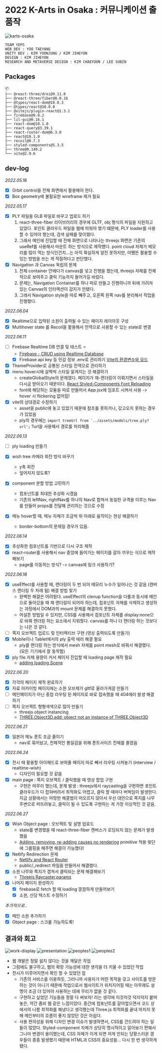 # 2022 K-Arts in Osaka : 커뮤니케이션 출품작

![karts-osaka](imgs/k-arts-osaka.jpeg)

```
TEAM YEPS
WEB DEV : YOO TAEYANG
UNITY DEV : KIM YOONJUNG / KIM JIHEYON
DESIGN : KIM JIHEYON
RESEARCH AND METAVERSE DESIGN : KIM CHAEYOON / LEE SUBIN
```

## Packages

```
📦
├── @react-three/drei@9.11.0
├── @react-three/fiber@8.0.16
├── @types/react-dom@18.0.3
├── @types/react@18.0.8
├── @vitejs/plugin-react@1.3.1
├── firebase@9.8.2
├── lil-gui@0.16.1
├── react-dom@18.1.0
├── react-query@3.39.1
├── react-router-dom@6.3.0
├── react@18.1.0
├── recoil@0.7.3
├── styled-components@5.3.5
├── three@0.140.2
└── vite@2.9.6
```

## dev-log

_2022.05.16_

- [x] Orbit control을 전체 화면에서 활용해야 한다.
- [x] Box geometry에 불필요한 wireframe 제거 필요

_2022.05.17_

- [x] PLY 파일을 GLB 파일로 바꾸고 업로드 하기
  1. react-three-fiber 라이브러리의 경우에 GLTF, obj 형식의 파일을 지원하고 있었다. 포인트 클라우드 파일을 웹에 띄워야 했기 떄문에, PLY loader를 사용할 수 있어야 했는데, 검색 실패를 맞이했다.
  2. 그래서 메인에 진입할 때 전체 화면으로 나타나는 threejs 화면은 기존의 useRef를 사용해서 마운트 하는 방식으로 제작헀다. point cloud 자체가 메모리를 많이 먹는 방식인건지...는 아직 확실하게 알진 못하지만, 어쨌든 활용할 수 있는 방법을 쓰는 게 적절하다고 판단했다.
- [x] Navigation 과 Canvas 독립의 문제
  1. 전체 container 안에다가 canvas를 넣고 진행을 했는데, threejs 자체를 전체적으로 보여주고 클릭 기능까지 들어가길 바랐다.
  2. 문제는, Navigation Container를 하나 따로 만들고 진행하니까 뒤에 가려져 있는 Canvas의 인터렉션이 감지가 안됐다.
  3. 그래서 Navigation style을 따로 빼주고, 오른쪽 왼쪽 nav를 분리해서 작업을 진행했다.

_2022.06.04_

- [x] Realtime으로 입력된 소원이 출력될 수 있는 페이지 레이아웃 구성
- [x] Multihover state 를 Recoil을 활용해서 전역으로 사용할 수 있는 state로 변경

_2022.06.11_

- [ ] Firebase Realtime DB 연결 및 테스트 ⭐️
  - [Firebase - CRUD using Realtime Database](https://youtu.be/azdwN_4IDKA)
  - [x] Firebase api key 등 민감 정보 .env로 관리하기 [Vite의 환경변수와 모드](https://vitejs-kr.github.io/guide/env-and-mode.html#env-variables)
- [x] ThemeProvider로 공통된 스타일 전역으로 관리하기
- [x] menu hover시에 살짝씩 스타일 뭉게지는 것 해결하기
  - createGlobalStyle의 문제였다. 페이지가 재-랜더링이 이뤄지면서 스타일을 다시금 받아오기 때문이다. [React Styled-Components Font Reloading](https://ryublock.tistory.com/37)
  - font에 해당하는 모듈을 따로 만들어서 App.jsx에 임포트 시켜서 사용 -> hover 시 flickering 없어짐!
- [x] vite의 상대경로 수정하기
  - asset을 public에 놓고 있었기 때문에 참조를 못하거나, 갖고오지 못하는 경우가 있었음
  - ply의 경우에는 `import treeUrl from '../assets/models/tree.ply?url';` ?url을 사용해서 경로를 처리해줌

_2022.06.13_

- [ ] ply loading 만들기
- [x] wish tree 카메라 회전 방식 바꾸기
  - y축 회전
  - 엎어지지 않도록?
- [x] component 분할 방법 고민하기

  - 컴포넌트를 최대한 추상화 시켰음
  - 기존의 leftNav, rightNav를 하나의 Nav로 합쳐서 동일한 규격을 이루는 Nav를 만들어 props를 전달해 관리하는 것으로 수정

- [x] 메뉴 hover할 때, 메뉴 자체가 조금씩 위 아래로 움직이는 현상 해결하기

  - border-bottom의 문제일 경우가 있음.

_2022.06.14_

- [x] 추상화한 컴포넌트를 기반으로 다시 구조 제작
- [x] react-router를 사용해서 nav 중앙에 들어가는 페이지를 갈아 끼우는 식으로 제작해보기
  - page를 이동하는 방식? -> canvas에 링크 사용하기?

_2022.06.18_

- [x] useEffect를 사용할 때, 랜더링이 두 번 되어 메모리 누수가 일어나는 것 같음 (캔버스 랜더링 두 차례 됨) 해결 방법 찾기
  - 완벽한 해결은 어려웠다. useEffect의 clenup function을 다룸과 동시에 메인으로 돌아갔을 때 재 랜더링이 되어야 하는데, 컴포넌트 자체를 삭제하고 생성하는 과정에서 DOM과의 mount 문제를 해결하지 못했다.
  - 어설픈 방법일 수 있지만, CSS를 사용해서 컴포넌트 자체를 display:none으로 바꿔 랜더링 하는 요소에서 지워줬다. canvas를 하나 더 랜더링 하는 것보다는 나은 것 같다.
- [ ] 쪽지 오브젝트 업로드 및 인터렉티브 구현 (영상 출력되도록 만들기)
- [x] Mobile이나 Tablet에서의 ply 출력 에러 해결 필요
  - ply를 랜더링 하는 방식에서 mesh 자체를 point mesh로 바꿔서 해결했다. (모든 기기에서 잘 동작함)
- [x] ply file 자체 용량이 커서 페이지 진입할 때 loading page 제작 필요
  - [adding loading Scene](https://www.youtube.com/watch?v=3umV-dEYttU)

_2022.06.20_

- [x] 각각의 페이지 제작 완료하기
- [x] 자료 아카이빙 페이지에는 소원 오브제가 gltf로 올라가게끔 만들기
- [ ] 메인페이지가 아닌 중첩 라우팅 된 페이지로 바로 접속했을 때 404에러 발생 해결하기
- [ ] 쪽지 오브젝트 형형색색으로 많이 만들기
  - threejs object instancing
  - [THREE.Object3D.add: object not an instance of THREE.Object3D](https://stackoverflow.com/questions/30147002/three-object3d-add-object-not-an-instance-of-three-object3d)

_2022.06.21_

- [x] 일본어 메뉴 폰트 조금 줄이기
  - nav로 묶어놨고, 전체적인 통일감을 위해 폰트사이즈 전체를 줄였음

_2022.06.24_

- [x] 전시 때 활용할 아이패드로 보여줄 페이지 따로 빼서 라우팅 시켜놓기 (interview / realtime-wish)
  - 디자인이 필요할 것 같음
- [x] main page : 쪽지 오브젝트 / 클릭했을 때 영상 팝업 구현
  - 구현은 마무리 했는데, 문제 발생 : threejs에서 raycasting을 구현하면 포인트 클라우드가 다 잡혀버려서 최적화도 어렵고, 클릭 할 때마다 버벅임이 발생한다. 지금 상황에서는 마땅한 해결법이 떠오르지 않아서 우선 대안으로 쪽지를 나무 주변으로 퍼뜨려놓고, 클릭이 될 수 있도록 구현하는 게 가장 이상적인 것 같음.

_2022.06.27_

- [x] Wish Object page : 오브젝트 및 설명 업로드
  - state를 변경했을 때 react-three-fiber 캔버스가 로딩되지 않는 문제가 발생했음
  - [Adding, removing, re-adding <primitive object={scene} /> causes no rendering](https://github.com/pmndrs/react-three-fiber/issues/281) primitive 적용 윗단에 그룹핑을 해주면 해결이 가능했다!
- [x] Netlify Redirection 문제
  - [Netlify and React Router](https://sschannak.medium.com/netlify-and-react-router-1537aebe6256)
  - public/\_redirect 파일을 만들어서 해결했다.
- [x] 소원 나무와 쪽지가 겹쳐서 클릭되는 문제 해결해보기
  - [Threejs Raycaster.params](https://threejs.org/docs/#api/en/core/Raycaster.params)
- [x] 나머지 페이지 완성하기
  - [x] firebase로 fetch 할 때 loading 깔끔하게 만들어보기
  - [x] 소원, 신당 텍스트 수정하기

_추가적으로.._

- [x] 메인 소원 추가하기
- [x] Object page : 스크롤 가능하도록!

## 결과와 회고

![work-display](imgs/whole-display.jpeg)
![presentation](imgs/pt.jpg)
![peoples1](imgs/peoples.jpg)
![peoples2](imgs/peoples-2.jpg)

- 웹 개발은 정말 쉽지 않다는 것을 깨달은 작업
- 그럼에도 불구하고, 웹의 확장 가능성에 대한 생각을 더 키울 수 있었던 작업
- 전시가 이루어지면서 확인 할 수 있었던 점
  - 기존의 서비스를 이용하듯, 그러니까 사용자가 어떤 목적을 갖고 사이트를 방문하는 것이 아니기 때문에 작업으로서 웹사이트가 위치지어질 때는 아무래도 설명이 조금 더 있어야 사용하는 데에 무리가 없을 것 같다.
  - 구현하고 싶었던 기능들을 정말 다 써보자! 라는 생각에 이것저것 덕지덕지 붙여놓은, 약간 좀비 웹 같은 느낌이었다. 중간에 컴포넌트를 갈아엎으면서 코드 상에서의 나름 최적화를 해냈다고 생각했는데 Three.js 최적화를 끝내 마치지 못해 메인부터의 흐름이 좋지 않았던 것은 아쉽다.
  - 사용 편의성을 위해 디자인 변경 이슈가 발생하면서, CSS를 건드려야 하는 일들이 많았다. Styled-component 자체가 상당히 명시적이고 알아보기 편해서 그나마 변경이 용이했는데, CSS 자체가 이게 되면 저게 안되는 당황스러운 경우들이 종종 발생했기 때문에 HTML과 CSS의 중요성을... 다시 한 번 생각하게 됐다.
